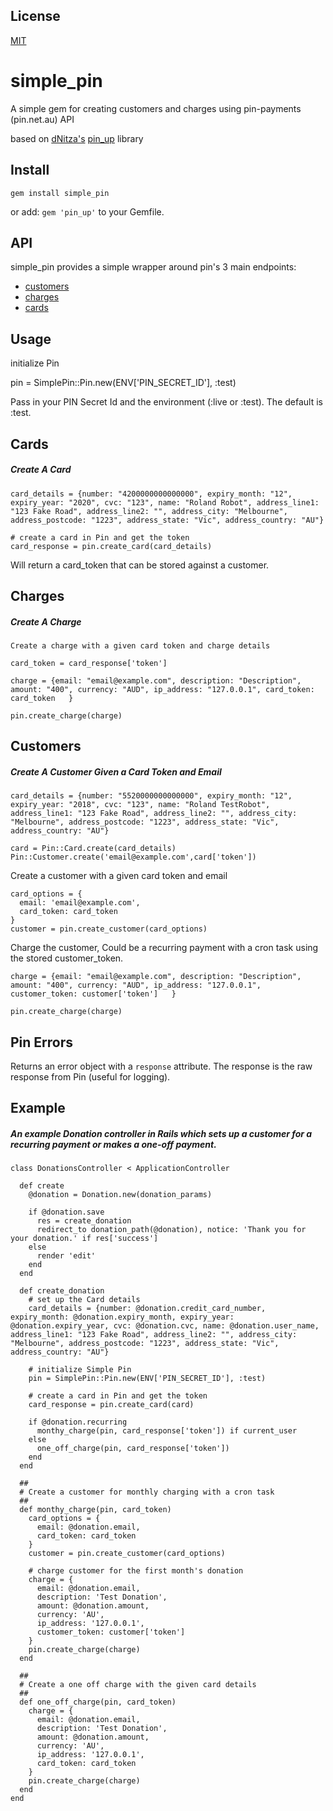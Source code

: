 ## License

[MIT](http://isekivacenz.mit-license.org/)

# simple_pin
A simple gem for creating customers and charges using pin-payments (pin.net.au) API

based on [dNitza's](https://github.com/dNitza) [pin_up](https://github.com/dNitza/pin_up) library

## Install

`gem install simple_pin`

or add: `gem 'pin_up'` to your Gemfile.

## API

simple_pin provides a simple wrapper around pin's 3 main endpoints:

- [customers](https://pin.net.au/docs/api/customers)
- [charges](https://pin.net.au/docs/api/charges)
- [cards](https://pin.net.au/docs/api/cards)

## Usage

initialize Pin

  pin = SimplePin::Pin.new(ENV['PIN_SECRET_ID'], :test)

Pass in your PIN Secret Id and the environment (:live or :test). The default is :test.

## Cards

##### Create A Card

    card_details = {number: "4200000000000000", expiry_month: "12", expiry_year: "2020", cvc: "123", name: "Roland Robot", address_line1: "123 Fake Road", address_line2: "", address_city: "Melbourne", address_postcode: "1223", address_state: "Vic", address_country: "AU"}

    # create a card in Pin and get the token
    card_response = pin.create_card(card_details)

Will return a card_token that can be stored against a customer.

## Charges

##### Create A Charge

    Create a charge with a given card token and charge details

    card_token = card_response['token']

    charge = {email: "email@example.com", description: "Description", amount: "400", currency: "AUD", ip_address: "127.0.0.1", card_token: card_token   }

    pin.create_charge(charge)

## Customers

##### Create A Customer Given a Card Token and Email

    card_details = {number: "5520000000000000", expiry_month: "12", expiry_year: "2018", cvc: "123", name: "Roland TestRobot", address_line1: "123 Fake Road", address_line2: "", address_city: "Melbourne", address_postcode: "1223", address_state: "Vic", address_country: "AU"}

    card = Pin::Card.create(card_details)
    Pin::Customer.create('email@example.com',card['token'])

Create a customer with a given card token and email

    card_options = {
      email: 'email@example.com',
      card_token: card_token
    }
    customer = pin.create_customer(card_options)

Charge the customer, Could be a recurring payment with a cron task using the stored customer_token.

    charge = {email: "email@example.com", description: "Description", amount: "400", currency: "AUD", ip_address: "127.0.0.1", customer_token: customer['token']   }

    pin.create_charge(charge)

## Pin Errors

Returns an error object with a `response` attribute. The response is the raw response from Pin (useful for logging).

## Example

##### An example Donation controller in Rails which sets up a customer for a recurring payment or makes a one-off payment.

    class DonationsController < ApplicationController

      def create
        @donation = Donation.new(donation_params)

        if @donation.save
          res = create_donation
          redirect_to donation_path(@donation), notice: 'Thank you for your donation.' if res['success']
        else
          render 'edit'
        end
      end

      def create_donation
        # set up the Card details
        card_details = {number: @donation.credit_card_number, expiry_month: @donation.expiry_month, expiry_year: @donation.expiry_year, cvc: @donation.cvc, name: @donation.user_name, address_line1: "123 Fake Road", address_line2: "", address_city: "Melbourne", address_postcode: "1223", address_state: "Vic", address_country: "AU"}

        # initialize Simple Pin
        pin = SimplePin::Pin.new(ENV['PIN_SECRET_ID'], :test)

        # create a card in Pin and get the token
        card_response = pin.create_card(card)

        if @donation.recurring
          monthy_charge(pin, card_response['token']) if current_user
        else
          one_off_charge(pin, card_response['token'])
        end
      end

      ##
      # Create a customer for monthly charging with a cron task
      ##
      def monthy_charge(pin, card_token)
        card_options = {
          email: @donation.email,
          card_token: card_token
        }
        customer = pin.create_customer(card_options)

        # charge customer for the first month's donation
        charge = {
          email: @donation.email,
          description: 'Test Donation',
          amount: @donation.amount,
          currency: 'AU',
          ip_address: '127.0.0.1',
          customer_token: customer['token']
        }
        pin.create_charge(charge)
      end

      ##
      # Create a one off charge with the given card details
      ##
      def one_off_charge(pin, card_token)
        charge = {
          email: @donation.email,
          description: 'Test Donation',
          amount: @donation.amount,
          currency: 'AU',
          ip_address: '127.0.0.1',
          card_token: card_token
        }
        pin.create_charge(charge)
      end
    end
